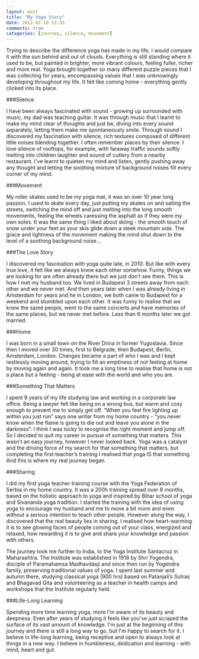 ```yaml
---
layout: post
title: "My Yoga Story"
date: 2012-02-18 12:33
comments: true
categories: [journey, silence, movement]
---
```


Trying to describe the difference yoga has made in my life, I would compare it with the sun behind and out of clouds. Everything is still standing where it used to be, but painted in brighter, more vibrant colours, feeling fuller, richer and more real. Yoga brought together so many different puzzle pieces that I was collecting for years, encompassing values that I was unknowingly developing throughout my life. It felt like coming home - everything gently clicked into its place.

###Silence

I have been always fascinated with sound - growing up surrounded with music, my dad was teaching guitar. It was through music that I learnt to make my mind clear of thoughts and just be, diving into every sound separately, letting them make me spontaneously smile. Through sound I discovered my fascination with silence, rich textures composed of different little noises blending together. I often remember places by their silence. I love silence of rooftops, for example, with faraway traffic sounds softly melting into children laughter and sound of cutlery from a nearby restaurant. I've learnt to quieten my mind and listen, gently pushing away any thought and letting the soothing mixture of background noises fill every corner of my mind.

###Movement

My roller skates used to be my yoga mat, it was an over 10 year long passion. I used to skate every day, just putting my skates on and sailing the streets, switching the mind off and just melting into the long smooth movements, feeling the wheels caressing the asphalt as if they were my own soles. It was the same thing I liked about skiing - the smooth touch of snow under your feet as your skis glide down a sleek mountain side. The grace and lightness of the movement making the mind shut down to the level of a soothing background noise... 

###The Love Story

I discovered my fascination with yoga quite late, in 2010. But like with every true love, it felt like we always knew each other somehow. Funny, things we are looking for are often already there but we just don’t see them. This is how I met my husband too. We lived in Budapest 3 streets away from each other and we never met. And then years later when I was already living in Amsterdam for years and he in London, we both came to Budapest for a weekend and stumbled upon each other. It was funny to realise that we knew the same people, went to the same concerts and have memories of the same places, but we never met before. Less than 6 months later we got married.

###Home

I was born in a small town on the River Drina in former Yugoslavia. Since then I moved over 30 times, first to Belgrade, then Budapest, Berlin, Amsterdam, London. Changes became a part of who I was and I kept restlessly moving around, trying to fill an emptiness of not feeling at home by moving again and again. It took me a long time to realise that home is not a place but a feeling - being at ease with the world and who you are. 

###Something That Matters

I spent 9 years of my life studying law and working in a corporate law office. Being a lawyer felt like being on a wrong bus, but warm and cosy enough to prevent me to simply get off. “When you feel fire lighting up within you just run” says one writer from my home country - “you never know when the flame is going to die out and leave you alone in the darkness”. I think I was lucky to recognise the right moment and jump off. So I decided to quit my career in pursue of something that matters. This wasn’t an easy journey, however I never looked back. Yoga was a catalyst and the driving force of my search for that something that matters, but completing the first teacher’s training I realised that yoga IS that something. And this is where my real journey began.

###Sharing

I did my first yoga teacher training course with the Yoga Federation of Serbia in my home country. It was a 200h training spread over 8 months, based on the holistic approach to yoga and inspired by Bihar school of yoga and Sivananda yoga tradition. I started the training with the idea of using yoga to encourage my husband and me to move a bit more and even without a serious intention to teach other people. However along the way, I discovered that the real beauty lies in sharing. I realised how heart-warming it is to see glowing faces of people coming out of your class, energized and relaxed, how rewarding it is to give and share your knowledge and passion with others.

The journey took me further to India, to the Yoga Institute Santacruz in Maharashtra. The Institute was established in 1918 by Shri Yogendra, disciple of Paramahamsa Madhavdasji and since then run by Yogendra family, preserving traditional values of yoga. I spent last summer and autumn there, studying classical yoga (900 hrs) based on Patanjali’s Sutras and Bhagavad Gita and volunteering as a teacher in health camps and workshops that the Institute regularly held. 

###Life-Long Learning

Spending more time learning yoga, more I'm aware of its beauty and deepness. Even after years of studying it feels like you've just scraped the surface of its vast amount of knowledge. I'm just at the beginning of this journey and there is still a long way to go, but I'm happy to search for it. I believe in life-long learning, being receptive and open to always look at things in a new way. I believe in humbleness, dedication and learning - with mind, heart and gut.